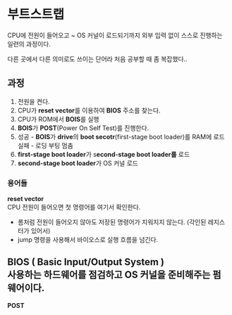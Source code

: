 # 부트스트랩

CPU에 전원이 들어오고 ~ OS 커널이 로드되기까지 외부 입력 없이 스스로 진행하는 일련의 과정이다.

다른 곳에서 다른 의미로도 쓰이는 단어라 처음 공부할 때 좀 복잡했다..

## 과정
1. 전원을 켠다.
2. CPU가 **reset vector**를 이용하여 **BIOS** 주소를 찾는다.
3. CPU가 ROM에서 **BOIS**를 실행
4. **BOIS**가 **POST**(Power On Self Test)를 진행한다. 
5. 성공 - **BOIS**가 **drive**의 **boot secotr**(first-stage boot loader)를 RAM에 로드 <br/>
   실패 - 로딩 부팅 멈춤
6. **first-stage boot loader**가 s**econd-stage boot loader를** 로드
7. **second-stage boot loader**가 OS 커널 로드

### 용어들
**reset vector** <br/>
CPU 전원이 들어오면 첫 명령어를 여기서 확인한다. 
- 롬처럼 전원이 들어오지 않아도 저장된 명령어가 지워지지 않는다. (각인된 레지스터가 있어서)
- jump 명령을 사용해서 바이오스로 실행 흐름을 넘긴다.

**BIOS** ( Basic Input/Output System ) <br/>
사용하는 하드웨어를 점검하고 OS 커널을 준비해주는 펌웨어이다.
- 

**POST**



